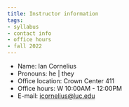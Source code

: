 ```yaml
---
title: Instructor information
tags:
- syllabus
- contact info
- office hours
- fall 2022
---
```

- Name: Ian Cornelius
- Pronouns: he | they
- Office location: Crown Center 411
- Office hours: W 10:00AM - 12:00PM
- E-mail: <icornelius@luc.edu>
